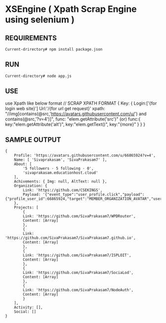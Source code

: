 # XSEngine ( Xpath Scrap Engine using selenium )

REQUIREMENTS
---
    Current-drirectory# npm install package.json

RUN
---
    Current-directory# node app.js

USE
---
use Xpath like below format 
    // SCRAP XPATH FORMAT
    {
        Key: {
            Login:['{for login web site}']
            Url:'/{for url get request}'
            xpath: "//img[contains(@src,'https://avatars.githubusercontent.com/u/') and contains(@src,'?v=4')]",
            func: "elem.getAttribute('src')"
            (or)
            func:{
                key:"elem.getAttribute('alt')",
                key:"elem.getText()",
                key:"{more}"
            }
        }
    }

SAMPLE OUTPUT
---
    {
        Profile: 'https://avatars.githubusercontent.com/u/66865924?v=4',
        Name: [ 'Sivaprakasam', 'SivaPrakasam7' ],
        About: [
            '5 followers · 5 following · 0',
            'sivaprakasam.educationhost.cloud'
        ],
        Achivements: { Img: null, AltText: null },
        Organization: {
            Link: 'https://github.com/CSEKINGS',
            Payload: '{"event_type":"user_profile.click","payload":{"profile_user_id":66865924,"target":"MEMBER_ORGANIZATION_AVATAR","user_id":null,"originating_url":"https://github.com/SivaPrakasam7"}}'
        },
        Projects: [
            {
            Link: 'https://github.com/SivaPrakasam7/WPDRouter',
            Content: [Array]
            },
            {
            Link: 'https://github.com/SivaPrakasam7/SivaPrakasam7.github.io',
            Content: [Array]
            },
            {
            Link: 'https://github.com/SivaPrakasam7/ISPLOIT',
            Content: [Array]
            },
            {
            Link: 'https://github.com/SivaPrakasam7/SociaLod',
            Content: [Array]
            },
            {
            Link: 'https://github.com/SivaPrakasam7/NodeAuth',
            Content: [Array]
            }
        ],
        Activity: [],
        Social: []
    }